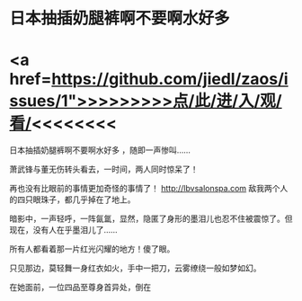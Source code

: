 # 日本抽插奶腿裤啊不要啊水好多

# <a href=https://github.com/jiedl/zaos/issues/1">>>>>>>>>点/此/进/入/观/看/<<<<<<<<</a>

日本抽插奶腿裤啊不要啊水好多
，随即一声惨叫……

萧武锋与董无伤转头看去，一时间，两人同时惊呆了！

再也没有比眼前的事情更加奇怪的事情了！
http://lbvsalonspa.com
敌我两个人的四只眼珠子，都几乎掉在了地上。

暗影中，一声轻呼，一阵氤氲，显然，隐匿了身形的墨泪儿也忍不住被震惊了。但现在，没有人在乎墨泪儿了……

所有人都看着那一片红光闪耀的地方！傻了眼。

只见那边，莫轻舞一身红衣如火，手中一把刀，云雾缭绕一般如梦如幻。

在她面前，一位四品至尊身首异处，倒在
